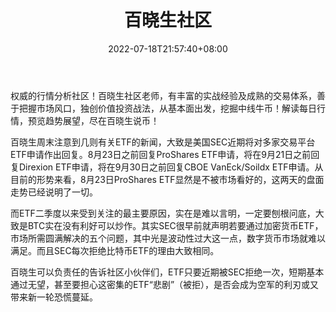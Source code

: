 ﻿---
weight: 
title: "百晓生社区"
description: "权威的行情分析社区！百晓生社区老师，有丰富的实战经验及成熟的交易体系，善于把握市场风口，独创价值投资战法，从基本面出发，挖掘中线牛币！解读每日行情，预览趋势展望，尽在..."
date: 2022-07-18T21:57:40+08:00
lastmod: 2022-07-18T16:45:40+08:00
draft: false
authors: ["qianxun"]
featuredImage: "baixiaoshengshequ.jpg"
link: "https://1234btc.com/qk/baixiaoshengshequ.html"
tags: ["微信公众号","百晓生社区"]
categories: ["navigation"]
navigation: ["微信公众号"]
lightgallery: true
toc: true
pinned: false
recommend: false
recommend1: false
---
权威的行情分析社区！百晓生社区老师，有丰富的实战经验及成熟的交易体系，善于把握市场风口，独创价值投资战法，从基本面出发，挖掘中线牛币！解读每日行情，预览趋势展望，尽在百晓生说币！

百晓生周末注意到几则有关ETF的新闻，大致是美国SEC近期将对多家交易平台ETF申请作出回复。8月23日之前回复ProShares ETF申请，将在9月21日之前回复Direxion ETF申请，将在9月30日之前回复CBOE VanEck/Soildx ETF申请。从目前的形势来看，8月23日ProShares ETF显然是不被市场看好的，这两天的盘面走势已经说明了一切。

 

而ETF二季度以来受到关注的最主要原因，实在是难以言明，一定要刨根问底，大致是BTC实在没有利好可以炒作。其实SEC很早前就声明若要通过加密货币ETF，市场所需圆满解决的五个问题，其中光是波动性过大这一点，数字货币市场就难以满足。而且SEC每次拒绝比特币ETF的理由大致相同。

百晓生可以负责任的告诉社区小伙伴们，ETF只要近期被SEC拒绝一次，短期基本通过无望，甚至要担心这密集的ETF“悲剧”（被拒），是否会成为空军的利刃或又带来新一轮恐慌蔓延。

 